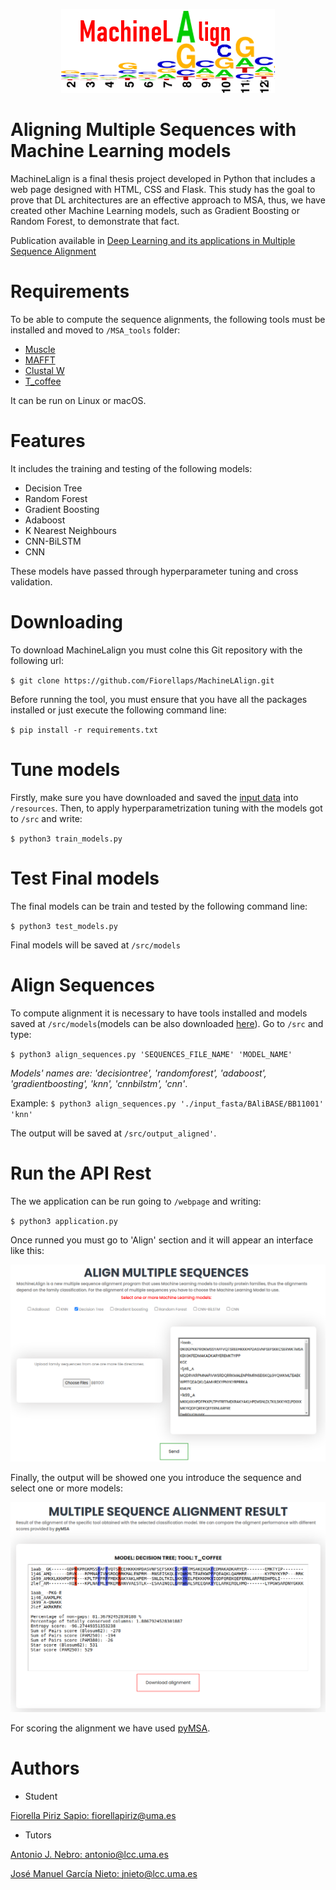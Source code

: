 <p align="center">
  <img src="https://github.com/Fiorellaps/MachineLAlign/blob/73d6997d4ae171b8ad6a4cdee6a49f50ec9b023f/resources/MachineLalign.PNG" alt="MachineLalign">
</p>

# Aligning Multiple Sequences with Machine Learning models

MachineLalign is a final thesis project developed in Python that includes a web page designed with HTML, CSS and Flask. This study has the goal to prove that DL architectures are an effective approach to MSA, thus, we have created other Machine Learning models, such as Gradient Boosting or Random Forest, to demonstrate that fact. 

Publication available in [Deep Learning and its applications in Multiple Sequence Alignment](https://riuma.uma.es/xmlui/handle/10630/23382)

# Requirements

To be able to compute the sequence alignments, the following tools must be installed and moved to `/MSA_tools` folder:

- [Muscle](https://www.drive5.com/muscle/downloads.htm)
- [MAFFT](https://mafft.cbrc.jp/alignment/software/)
- [Clustal W](http://www.clustal.org/clustal2/)
- [T_coffee](http://www.tcoffee.org/Projects/tcoffee/workshops/tcoffeetutorials/installation.html)

It can be run on Linux or macOS.

# Features

It includes the training and testing of the following models:

- Decision Tree
- Random Forest
- Gradient Boosting
- Adaboost
- K Nearest Neighbours
- CNN-BiLSTM
- CNN

These models have passed through hyperparameter tuning and cross validation.

# Downloading

To download MachineLalign you must colne this Git repository with the following url:


`
$ git clone https://github.com/Fiorellaps/MachineLAlign.git
`


Before running the tool, you must ensure that you have all the packages installed or just execute the following command line:


`
$ pip install -r requirements.txt
`


# Tune models
Firstly, make sure you have downloaded and saved the [input data](https://drive.google.com/file/d/1HzaPY2iEIz_rKM5umXbQzegZ4MZ70qxT/view?usp=sharing) into `/resources`. Then, to apply hyperparametrization tuning with the models got to `/src` and write:


`
$ python3 train_models.py
`


# Test Final models
The final models can be train and tested by the following command line:


`
$ python3 test_models.py
`


Final models will be saved at `/src/models`

# Align Sequences
To compute alignment it is necessary to have tools installed and models saved at `/src/models`(models can be also downloaded [here](https://drive.google.com/drive/folders/10U3TkyHVMklWtd58UiN8gukJdVRNlbBf?usp=sharing)). Go to `/src` and type:


`
$ python3 align_sequences.py 'SEQUENCES_FILE_NAME' 'MODEL_NAME'
`


*Models' names are: 'decisiontree', 'randomforest', 'adaboost', 'gradientboosting', 'knn', 'cnnbilstm', 'cnn'*.

Example:
`
$ python3 align_sequences.py './input_fasta/BAliBASE/BB11001' 'knn'
`


The output will be saved at `/src/output_aligned'`.

# Run the API Rest

The we application can be run going to `/webpage` and writing:


`
$ python3 application.py
`


Once runned you must go to 'Align' section and it will appear an interface like this:

<p align="center">
  <kbd>
  <img src="https://github.com/Fiorellaps/MachineLAlign/blob/ae90d7e9c346d3bff915360209684b9a28b616dc/resources/align_interface.PNG" alt="Alignment interface">
  </kbd>
</p>

Finally, the output will be showed one you introduce the sequence and select one or more models:
<p align="center">
  <kbd>
  <img src="https://github.com/Fiorellaps/MachineLAlign/blob/ae90d7e9c346d3bff915360209684b9a28b616dc/resources/result_interface.PNG" alt="Result interface">
  </kbd>
</p>

For scoring the alignment we have used [pyMSA](https://github.com/benhid/pyMSA/blob/master/README.md).

# Authors
- Student

[Fiorella Piriz Sapio: fiorellapiriz@uma.es](mailto:fiorellapiriz@uma.es)


- Tutors

[Antonio J. Nebro: antonio@lcc.uma.es](mailto:antonio@lcc.uma.es)


[José Manuel García Nieto: jnieto@lcc.uma.es](mailto:jnieto@lcc.uma.es)
